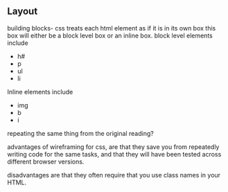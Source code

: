 ## Layout

building blocks- css treats each html element as if it is in its own box this box will either be a block level box or an inline box.
block level elements include
+ h#
+ p
+ ul
+ li

Inline elements include
+ img
+ b
+ i

repeating the same thing from the original reading?

advantages of wireframing for css, are that they save you from repeatedly writing code for the same tasks, and that they will have been tested across different browser versions.

disadvantages are that they often require that you use class names in your HTML.

